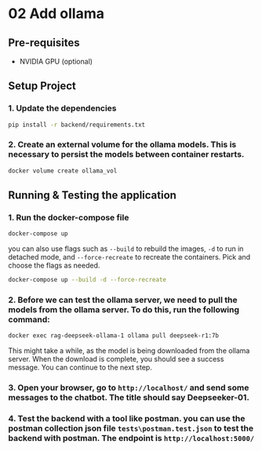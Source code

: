 # 02 Add ollama

## Pre-requisites
- NVIDIA GPU (optional)

## Setup Project
### 1. Update the dependencies

```bash
pip install -r backend/requirements.txt
```

### 2. Create an external volume for the ollama models. This is necessary to persist the models between container restarts.

```bash
docker volume create ollama_vol
```

## Running & Testing the application
### 1. Run the docker-compose file
```bash
docker-compose up 
```
you can also use flags such as `--build` to rebuild the images, `-d` to run in detached mode, and `--force-recreate` to recreate the containers. Pick and choose the flags as needed.

```bash
docker-compose up --build -d --force-recreate
```

### 2. Before we can test the ollama server, we need to pull the models from the ollama server. To do this, run the following command:
```bash
docker exec rag-deepseek-ollama-1 ollama pull deepseek-r1:7b
```
This might take a while, as the model is being downloaded from the ollama server. When the download is complete, you should see a success message. You can continue to the next step.

### 3. Open your browser, go to `http://localhost/` and send some messages to the chatbot. The title should say Deepseeker-01.

### 4. Test the backend with a tool like postman. you can use the postman collection json file `tests\postman.test.json` to test the backend with postman. The endpoint is `http://localhost:5000/`
